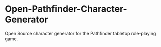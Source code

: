 Open-Pathfinder-Character-Generator
===================================

Open Source character generator for the Pathfinder tabletop role-playing game.